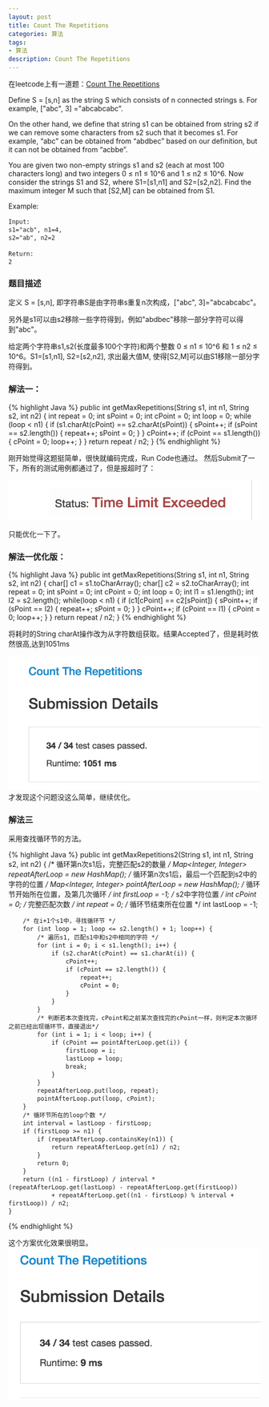 ```yaml
---
layout: post
title: Count The Repetitions
categories: 算法
tags:
- 算法
description: Count The Repetitions
---
```


在leetcode上有一道题：[Count The Repetitions](https://leetcode.com/problems/count-the-repetitions/)

Define S = [s,n] as the string S which consists of n connected strings s. For example, ["abc", 3] ="abcabcabc".

On the other hand, we define that string s1 can be obtained from string s2 if we can remove some characters from s2 such that it becomes s1. For example, “abc” can be obtained from “abdbec” based on our definition, but it can not be obtained from “acbbe”.

You are given two non-empty strings s1 and s2 (each at most 100 characters long) and two integers 0 ≤ n1 ≤ 10^6 and 1 ≤ n2 ≤ 10^6. Now consider the strings S1 and S2, where S1=[s1,n1] and S2=[s2,n2]. Find the maximum integer M such that [S2,M] can be obtained from S1.

Example:

```
Input:
s1="acb", n1=4,
s2="ab", n2=2

Return:
2
```

### 题目描述

定义 S = [s,n], 即字符串S是由字符串s重复n次构成，["abc", 3]="abcabcabc"。

另外是s1可以由s2移除一些字符得到，例如"abdbec"移除一部分字符可以得到"abc"。

给定两个字符串s1,s2(长度最多100个字符)和两个整数 0 ≤ n1 ≤ 10^6 和 1 ≤ n2 ≤ 10^6。S1=[s1,n1], S2=[s2,n2], 求出最大值M, 使得[S2,M]可以由S1移除一部分字符得到。


### 解法一：

{% highlight Java %}
    public int getMaxRepetitions(String s1, int n1, String s2, int n2) {
        int repeat = 0;
        int sPoint = 0;
        int cPoint = 0;
        int loop = 0;
        while (loop < n1) {
            if (s1.charAt(cPoint) == s2.charAt(sPoint)) {
                sPoint++;
                if (sPoint == s2.length()) {
                    repeat++;
                    sPoint = 0;
                }
            }
            cPoint++;
            if (cPoint == s1.length()) {
                cPoint = 0;
                loop++;
            }
        }
        return repeat / n2;
    }
{% endhighlight %}

刚开始觉得这题挺简单，很快就编码完成，Run Code也通过。 
然后Submit了一下，所有的测试用例都通过了，但是报超时了：

![exceed](/images/exceed.png)

只能优化一下了。

### 解法一优化版：

{% highlight Java %}
public int getMaxRepetitions(String s1, int n1, String s2, int n2) {
        char[] c1 = s1.toCharArray();
        char[] c2 = s2.toCharArray();
        int repeat = 0;
        int sPoint = 0;
        int cPoint = 0;
        int loop = 0;
        int l1 = s1.length();
        int l2 = s2.length();
        while(loop < n1) {
            if (c1[cPoint] == c2[sPoint]) {
                sPoint++;
                if (sPoint == l2) {
                    repeat++;
                    sPoint = 0;
                }
            }
            cPoint++;
            if (cPoint == l1) {
                cPoint = 0;
                loop++;
            }
        }
        return repeat / n2;
    }
{% endhighlight %}

将耗时的String charAt操作改为从字符数组获取。结果Accepted了，但是耗时依然很高,达到1051ms

![accepted](/images/Accepted1.png)
才发现这个问题没这么简单，继续优化。

### 解法三

采用查找循环节的方法。

{% highlight Java %}
    public int getMaxRepetitions2(String s1, int n1, String s2, int n2) {
        /* 循环第n次s1后，完整匹配s2的数量 */
        Map<Integer, Integer> repeatAfterLoop = new HashMap();
        /* 循环第n次s1后，最后一个匹配到s2中的字符的位置 */
        Map<Integer, Integer> pointAfterLoop = new HashMap();
        /* 循环节开始所在位置，及第几次循环 */
        int firstLoop = -1;
        /* s2中字符位置 */
        int cPoint = 0;
        /* 完整匹配次数 */
        int repeat = 0;
        /* 循环节结束所在位置 */
        int lastLoop = -1;

        /* 在i+1个s1中，寻找循环节 */
        for (int loop = 1; loop <= s2.length() + 1; loop++) {
            /* 遍历s1, 匹配s1中和s2中相同的字符 */
            for (int i = 0; i < s1.length(); i++) {
                if (s2.charAt(cPoint) == s1.charAt(i)) {
                    cPoint++;
                    if (cPoint == s2.length()) {
                        repeat++;
                        cPoint = 0;
                    }
                }
            }
            /* 判断若本次查找完，cPoint和之前某次查找完的cPoint一样，则判定本次循环之前已经出现循环节，直接退出*/
            for (int i = 1; i < loop; i++) {
                if (cPoint == pointAfterLoop.get(i)) {
                    firstLoop = i;
                    lastLoop = loop;
                    break;
                }
            }
            repeatAfterLoop.put(loop, repeat);
            pointAfterLoop.put(loop, cPoint);
        }
        /* 循环节所在的loop个数 */
        int interval = lastLoop - firstLoop;
        if (firstLoop >= n1) {
            if (repeatAfterLoop.containsKey(n1)) {
                return repeatAfterLoop.get(n1) / n2;
            }
            return 0;
        }
        return ((n1 - firstLoop) / interval * (repeatAfterLoop.get(lastLoop) - repeatAfterLoop.get(firstLoop))
                + repeatAfterLoop.get((n1 - firstLoop) % interval + firstLoop)) / n2;
    }
{% endhighlight %}

这个方案优化效果很明显。
![acept](/images/Accepted2.png)